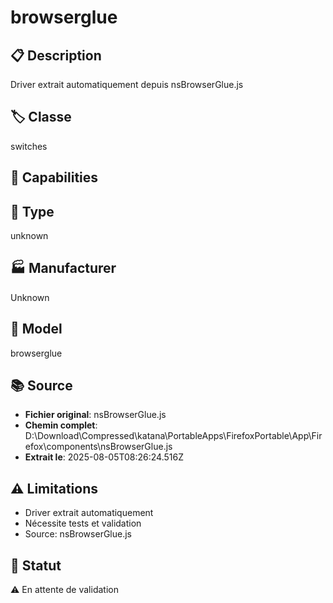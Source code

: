 # browserglue

## 📋 Description
Driver extrait automatiquement depuis nsBrowserGlue.js

## 🏷️ Classe
switches

## 🔧 Capabilities


## 📡 Type
unknown

## 🏭 Manufacturer
Unknown

## 📱 Model
browserglue

## 📚 Source
- **Fichier original**: nsBrowserGlue.js
- **Chemin complet**: D:\Download\Compressed\katana\PortableApps\FirefoxPortable\App\Firefox\components\nsBrowserGlue.js
- **Extrait le**: 2025-08-05T08:26:24.516Z

## ⚠️ Limitations
- Driver extrait automatiquement
- Nécessite tests et validation
- Source: nsBrowserGlue.js

## 🚀 Statut
⚠️ En attente de validation
